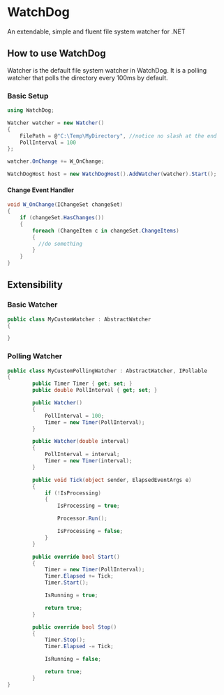 # WatchDog
An extendable, simple and fluent file system watcher for .NET

## How to use WatchDog
Watcher is the default file system watcher in WatchDog. It is a polling watcher that polls the directory every 100ms by default.

### Basic Setup
```csharp
using WatchDog;

Watcher watcher = new Watcher()
{
    FilePath = @"C:\Temp\MyDirectory", //notice no slash at the end
    PollInterval = 100
};

watcher.OnChange += W_OnChange;

WatchDogHost host = new WatchDogHost().AddWatcher(watcher).Start();
```
#### Change Event Handler
```csharp
void W_OnChange(IChangeSet changeSet)
{
    if (changeSet.HasChanges())
    {
        foreach (ChangeItem c in changeSet.ChangeItems)
        {
          //do something   
        }
    }
}
```
## Extensibility
### Basic Watcher
```csharp
public class MyCustomWatcher : AbstractWatcher
{

}
```
### Polling Watcher
```csharp
public class MyCustomPollingWatcher : AbstractWatcher, IPollable
{
        public Timer Timer { get; set; }
        public double PollInterval { get; set; }

        public Watcher()
        {
            PollInterval = 100;
            Timer = new Timer(PollInterval);
        }

        public Watcher(double interval)
        {
            PollInterval = interval;
            Timer = new Timer(interval);
        }

        public void Tick(object sender, ElapsedEventArgs e)
        {
            if (!IsProcessing)
            {
                IsProcessing = true;

                Processor.Run();

                IsProcessing = false;
            }
        }

        public override bool Start()
        {
            Timer = new Timer(PollInterval);
            Timer.Elapsed += Tick;
            Timer.Start();

            IsRunning = true;

            return true;
        }

        public override bool Stop()
        {
            Timer.Stop();
            Timer.Elapsed -= Tick;

            IsRunning = false;

            return true;
        }
}
```

